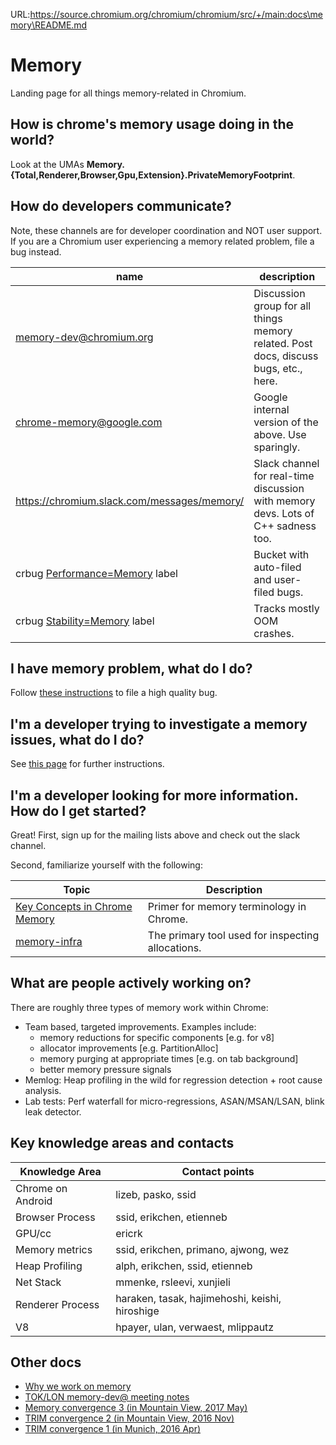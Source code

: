 URL:https://source.chromium.org/chromium/chromium/src/+/main:docs\memory\README.md
# Memory

Landing page for all things memory-related in Chromium.

## How is chrome's memory usage doing in the world?

Look at the UMAs **Memory.{Total,Renderer,Browser,Gpu,Extension}.PrivateMemoryFootprint**.

## How do developers communicate?

Note, these channels are for developer coordination and NOT user support. If
you are a Chromium user experiencing a memory related problem, file a bug
instead.

| name | description |
|------|-------------|
| [memory-dev@chromium.org]() | Discussion group for all things memory related. Post docs, discuss bugs, etc., here. |
| chrome-memory@google.com | Google internal version of the above. Use sparingly. |
| https://chromium.slack.com/messages/memory/ | Slack channel for real-time discussion with memory devs. Lots of C++ sadness too. |
| crbug [Performance=Memory](https://bugs.chromium.org/p/chromium/issues/list?can=2&q=Performance%3DMemory) label | Bucket with auto-filed and user-filed bugs. |
| crbug [Stability=Memory](https://bugs.chromium.org/p/chromium/issues/list?can=2&q=Stability%3DMemory) label | Tracks mostly OOM crashes. |

## I have memory problem, what do I do?

Follow [these instructions](/docs/memory/filing_memory_bugs.md) to file a high
quality bug.

## I'm a developer trying to investigate a memory issues, what do I do?

See [this page](/docs/memory/debugging_memory_issues.md) for further instructions.

## I'm a developer looking for more information. How do I get started?

Great! First, sign up for the mailing lists above and check out the slack channel.

Second, familiarize yourself with the following:

| Topic | Description |
|-------|-------------|
| [Key Concepts in Chrome Memory](/docs/memory/key_concepts.md) | Primer for memory terminology in Chrome. |
| [memory-infra](/docs/memory-infra/README.md) | The primary tool used for inspecting allocations. |

## What are people actively working on?

There are roughly three types of memory work within Chrome:

* Team based, targeted improvements. Examples include:
    * memory reductions for specific components [e.g. for v8]
    * allocator improvements [e.g. PartitionAlloc]
    * memory purging at appropriate times [e.g. on tab background]
    * better memory pressure signals
* Memlog: Heap profiling in the wild for regression detection + root cause
  analysis.
* Lab tests: Perf waterfall for micro-regressions, ASAN/MSAN/LSAN, blink leak
  detector.


## Key knowledge areas and contacts
| Knowledge Area | Contact points |
|----------------|----------------|
| Chrome on Android | lizeb, pasko, ssid |
| Browser Process | ssid, erikchen, etienneb |
| GPU/cc | ericrk |
| Memory metrics | ssid, erikchen, primano, ajwong, wez |
| Heap Profiling | alph, erikchen, ssid, etienneb |
| Net Stack | mmenke, rsleevi, xunjieli |
| Renderer Process | haraken, tasak, hajimehoshi, keishi, hiroshige |
| V8 | hpayer, ulan, verwaest, mlippautz |


## Other docs
  * [Why we work on memory](https://docs.google.com/document/d/1jhERqimO-LtuplzQzbBv1vK7SVOh63AMf2irJI2LOqU/edit)
  * [TOK/LON memory-dev@ meeting notes](https://docs.google.com/document/d/1tCTw9lnjs85t8GFiiyae2hbu6lrz8kysFCgMCKUvcXo/edit)
  * [Memory convergence 3 (in Mountain View, 2017 May)](https://docs.google.com/document/d/1FBIqBGIa0DSaFsh-QjmVvoC82pGuOgiQDIhc8-vzXbQ/edit)
  * [TRIM convergence 2 (in Mountain View, 2016 Nov)](https://docs.google.com/document/d/17Kef7UxjR6VW_ehVbsc-DI0IU7TQk-2C56JSbzbPuhA/edit)
  * [TRIM convergence 1 (in Munich, 2016 Apr)](https://docs.google.com/document/d/1PGcM6iVBp0OYh3m8xGQhOgkQK0obQy8YWwoefP9NZCA/edit#)

